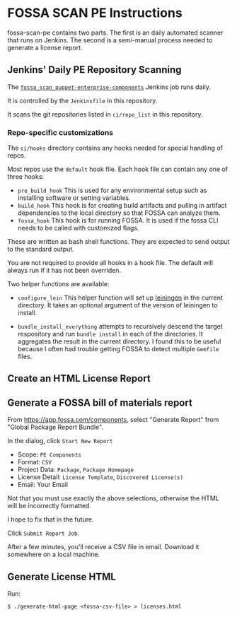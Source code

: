 # FOSSA SCAN PE Instructions #

fossa-scan-pe contains two parts. The first is an daily automated scanner that runs on Jenkins.
The second is a semi-manual process needed to generate a license report.

## Jenkins' Daily PE Repository Scanning ##

The [`fossa_scan_puppet-enterprise-components`](https://cinext-jenkinsmaster-pipeline-prod-1.delivery.puppetlabs.net/view/fossa/job/fossa_scan_puppet-enterprise-components/) Jenkins job runs daily.

It is controlled by the `Jenkinsfile` in this repository.

It scans the git repositories listed in `ci/repo_list` in this repository.


### Repo-specific customizations  ###

The `ci/hooks` directory contains any hooks needed for special handling of repos.

Most repos use the `default` hook file. Each hook file can contain any one of three hooks:

  * `pre_build_hook`
    This is used for any environmental setup such as installing software or setting variables.
  * `build_hook`
    This hook is for creating build artifacts and pulling in artifact dependencies to the local
    directory so that FOSSA can analyze them.
  * `fossa_hook`
    This hook is for running FOSSA. It is used if the fossa CLI needs to be called with customized
    flags.

These are written as bash shell functions. They are expected to send output to the standard
output.

You are not required to provide all hooks in a hook file. The default will always run if it
has not been overriden.

Two helper functions are available:

  * `configure_lein` This helper function will set up [leiningen](https://leiningen.org) in the
  current directory. It takes an optional argument of the version of leiningen to install.

  * `bundle_install_everything` attempts to recursively descend the target respository and
  run `bundle install` in each of the directories. It aggregates the result in the current
  directory. I found this to be useful because I often had trouble getting FOSSA
  to detect multiple `Gemfile` files.

## Create an HTML License Report ##

## Generate a FOSSA bill of materials report ##

From https://app.fossa.com/components, select "Generate Report" from "Global Package Report Bundle".

In the dialog, click `Start New Report`

  * Scope: `PE Components`
  * Format: `CSV`
  * Project Data: `Package`, `Package Homepage`
  * License Detail: `License Template`, `Discovered License(s)`
  * Email: Your Email

Not that you must use exactly the above selections, otherwise the HTML will be incorrectly
formatted.

I hope to fix that in the future.

Click `Submit Report Job`.

After a few minutes, you'll receive a CSV file in email. Download it somewhere on a local machine.

## Generate License HTML ##

Run:

    $ ./generate-html-page <fossa-csv-file> > licenses.html

